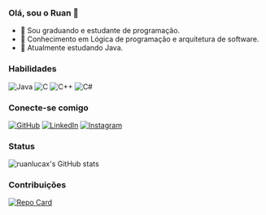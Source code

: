### Olá, sou o Ruan 👋
- 🔭 Sou graduando e estudante de programação.
- 🌱 Conhecimento em Lógica de programação e arquitetura de software.
- 💬 Atualmente estudando Java.

### Habilidades
![Java](https://img.shields.io/badge/java-%23ED8B00.svg?style=for-the-badge&logo=openjdk&logoColor=white)
![C](https://img.shields.io/badge/C-00599C?style=for-the-badge&logo=c&logoColor=white)
![C++](https://img.shields.io/badge/C%2B%2B-00599C?style=for-the-badge&logo=c%2B%2B&logoColor=white)
![C#](https://img.shields.io/badge/C%23-239120?style=for-the-badge&logo=c-sharp&logoColor=white)

### Conecte-se comigo
[![GitHub](https://img.shields.io/badge/GitHub-100000?style=for-the-badge&logo=github&logoColor=white)](https://github.com/ruanlucax)
[![LinkedIn](https://img.shields.io/badge/LinkedIn-0077B5?style=for-the-badge&logo=linkedin&logoColor=white)](https://www.linkedin.com/in/ruan.luc/) 
[![Instagram](https://img.shields.io/badge/-Instagram-%23E4405F?style=for-the-badge&logo=instagram&logoColor=white)](https://www.instagram.com/ruan.luc/)

### Status
![ruanlucax's GitHub stats](https://github-readme-stats.vercel.app/api?username=ruanlucax&theme=graywhite_icons=true)

### Contribuições

[![Repo Card](https://github-readme-stats.vercel.app/api/pin/?username=ruanlucax&repo=dio-lab-open-source&theme=graywhite)](https://github.com/ruanlucax/dio-lab-open-source)